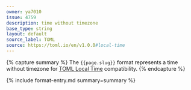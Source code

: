 ```yaml
---
owner: ya7010
issue: 4759
description: time without timezone
base_type: string
layout: default
source_label: TOML
source: https://toml.io/en/v1.0.0#local-time
---
```


{% capture summary %}
The `{{page.slug}}` format represents a time without timezone for [TOML Local Time](https://toml.io/en/v1.0.0#local-time) compatibility.
{% endcapture %}

{% include format-entry.md summary=summary %}
